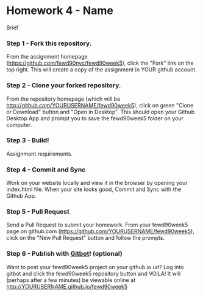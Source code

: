 # Homework 4 - Name

Brief 

### Step 1 - Fork this repository.

From the assignment homepage (https://github.com/fewd90nyc/fewd90week5), click the "Fork" link on the top right. This will create a copy of the assignment in YOUR github account.

### Step 2 - Clone your forked repository.

From the repository homepage (which will be http://github.com/YOURUSERNAME/fewd90week5), click on green "Clone or Download" button and "Open in Desktop". This should open your Github Desktop App and prompt you to save the fewd90week5 folder on your computer.

### Step 3 - Build!

Assignment requirements.

### Step 4 - Commit and Sync

Work on your website locally and view it in the browser by opening your index.html file. When your site looks good, Commit and Sync with the Github App.

### Step 5 - Pull Request

Send a Pull Request to submit your homework. From your fewd90week5 page on github.com (https://github.com/YOURUSERNAME/fewd90week5), click on the "New Pull Request" button and follow the prompts. 

### Step 6 - Publish with [Gitbot](http://gitbot.co/)! (optional)

Want to post your fewd90week5 project on your github.io url? Log into gitbot and click the fewd90week5 repository button and VOILA! It will (perhaps after a few minutes) be viewable online at http://YOURUSERNAME.github.io/fewd90week5

